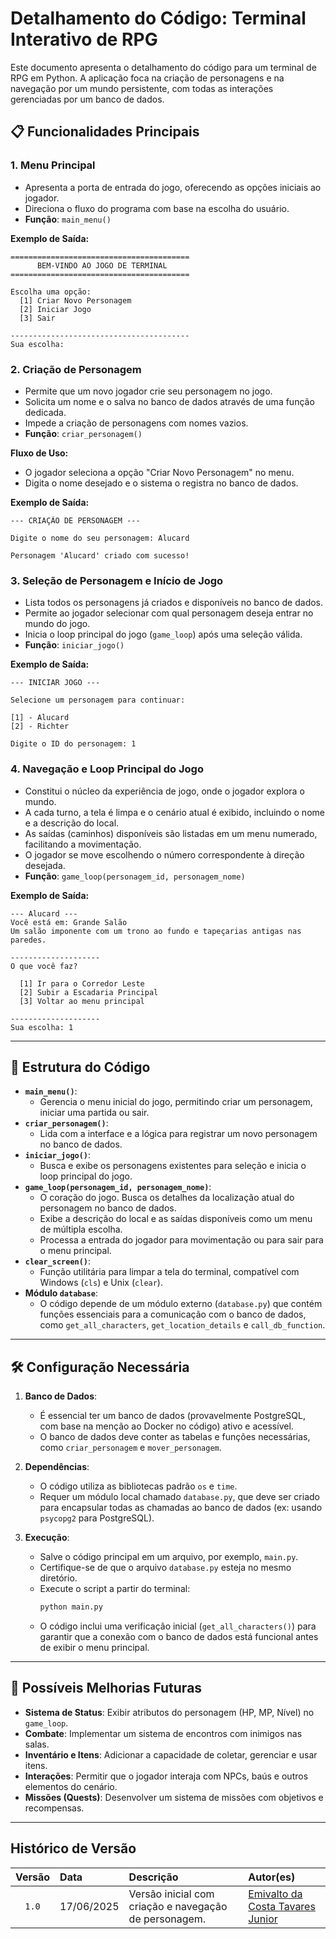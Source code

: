 
# Detalhamento do Código: Terminal Interativo de RPG

Este documento apresenta o detalhamento do código para um terminal de RPG em Python. A aplicação foca na criação de personagens e na navegação por um mundo persistente, com todas as interações gerenciadas por um banco de dados.

## 📋 Funcionalidades Principais

### 1\. **Menu Principal**

  - Apresenta a porta de entrada do jogo, oferecendo as opções iniciais ao jogador.
  - Direciona o fluxo do programa com base na escolha do usuário.
  - **Função**: `main_menu()`

**Exemplo de Saída:**

```
========================================
      BEM-VINDO AO JOGO DE TERMINAL
========================================

Escolha uma opção:
  [1] Criar Novo Personagem
  [2] Iniciar Jogo
  [3] Sair

----------------------------------------
Sua escolha:
```

### 2\. **Criação de Personagem**

  - Permite que um novo jogador crie seu personagem no jogo.
  - Solicita um nome e o salva no banco de dados através de uma função dedicada.
  - Impede a criação de personagens com nomes vazios.
  - **Função**: `criar_personagem()`

**Fluxo de Uso:**

  - O jogador seleciona a opção "Criar Novo Personagem" no menu.
  - Digita o nome desejado e o sistema o registra no banco de dados.

**Exemplo de Saída:**

```
--- CRIAÇÃO DE PERSONAGEM ---

Digite o nome do seu personagem: Alucard

Personagem 'Alucard' criado com sucesso!
```

### 3\. **Seleção de Personagem e Início de Jogo**

  - Lista todos os personagens já criados e disponíveis no banco de dados.
  - Permite ao jogador selecionar com qual personagem deseja entrar no mundo do jogo.
  - Inicia o loop principal do jogo (`game_loop`) após uma seleção válida.
  - **Função**: `iniciar_jogo()`

**Exemplo de Saída:**

```
--- INICIAR JOGO ---

Selecione um personagem para continuar:

[1] - Alucard
[2] - Richter

Digite o ID do personagem: 1
```

### 4\. **Navegação e Loop Principal do Jogo**

  - Constitui o núcleo da experiência de jogo, onde o jogador explora o mundo.
  - A cada turno, a tela é limpa e o cenário atual é exibido, incluindo o nome e a descrição do local.
  - As saídas (caminhos) disponíveis são listadas em um menu numerado, facilitando a movimentação.
  - O jogador se move escolhendo o número correspondente à direção desejada.
  - **Função**: `game_loop(personagem_id, personagem_nome)`

**Exemplo de Saída:**

```
--- Alucard ---
Você está em: Grande Salão
Um salão imponente com um trono ao fundo e tapeçarias antigas nas paredes.

--------------------
O que você faz?

  [1] Ir para o Corredor Leste
  [2] Subir a Escadaria Principal
  [3] Voltar ao menu principal

--------------------
Sua escolha: 1
```

-----

## 📜 Estrutura do Código

  - **`main_menu()`**:
      - Gerencia o menu inicial do jogo, permitindo criar um personagem, iniciar uma partida ou sair.
  - **`criar_personagem()`**:
      - Lida com a interface e a lógica para registrar um novo personagem no banco de dados.
  - **`iniciar_jogo()`**:
      - Busca e exibe os personagens existentes para seleção e inicia o loop principal do jogo.
  - **`game_loop(personagem_id, personagem_nome)`**:
      - O coração do jogo. Busca os detalhes da localização atual do personagem no banco de dados.
      - Exibe a descrição do local e as saídas disponíveis como um menu de múltipla escolha.
      - Processa a entrada do jogador para movimentação ou para sair para o menu principal.
  - **`clear_screen()`**:
      - Função utilitária para limpar a tela do terminal, compatível com Windows (`cls`) e Unix (`clear`).
  - **Módulo `database`**:
      - O código depende de um módulo externo (`database.py`) que contém funções essenciais para a comunicação com o banco de dados, como `get_all_characters`, `get_location_details` e `call_db_function`.

-----

## 🛠️ Configuração Necessária

1.  **Banco de Dados**:

      - É essencial ter um banco de dados (provavelmente PostgreSQL, com base na menção ao Docker no código) ativo e acessível.
      - O banco de dados deve conter as tabelas e funções necessárias, como `criar_personagem` e `mover_personagem`.

2.  **Dependências**:

      - O código utiliza as bibliotecas padrão `os` e `time`.
      - Requer um módulo local chamado `database.py`, que deve ser criado para encapsular todas as chamadas ao banco de dados (ex: usando `psycopg2` para PostgreSQL).

3.  **Execução**:

      - Salve o código principal em um arquivo, por exemplo, `main.py`.
      - Certifique-se de que o arquivo `database.py` esteja no mesmo diretório.
      - Execute o script a partir do terminal:
        ```bash
        python main.py
        ```
      - O código inclui uma verificação inicial (`get_all_characters()`) para garantir que a conexão com o banco de dados está funcional antes de exibir o menu principal.

-----

## 🔧 Possíveis Melhorias Futuras

  - **Sistema de Status**: Exibir atributos do personagem (HP, MP, Nível) no `game_loop`.
  - **Combate**: Implementar um sistema de encontros com inimigos nas salas.
  - **Inventário e Itens**: Adicionar a capacidade de coletar, gerenciar e usar itens.
  - **Interações**: Permitir que o jogador interaja com NPCs, baús e outros elementos do cenário.
  - **Missões (Quests)**: Desenvolver um sistema de missões com objetivos e recompensas.

-----

## Histórico de Versão

| Versão | Data       | Descrição                                         | Autor(es)      |
| :----: | :--------- | :-------------------------------------------------- | :------------- |
| `1.0`  | 17/06/2025 | Versão inicial com criação e navegação de personagem. | [Emivalto da Costa Tavares Junior](https://github.com/EmivaltoJrr) |